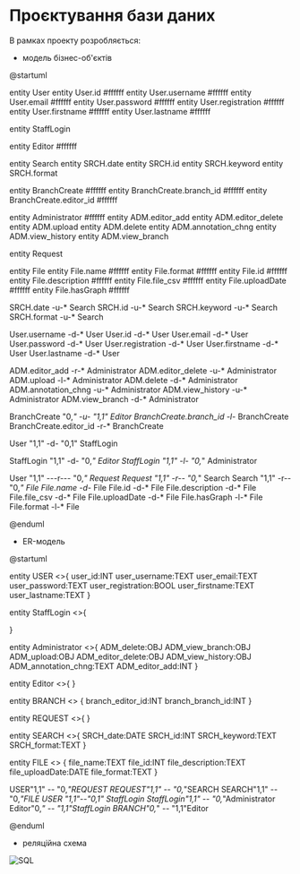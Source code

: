 # Проєктування бази даних

В рамках проекту розробляється: 

- модель бізнес-об'єктів 

@startuml 

entity User 
entity User.id #ffffff 
entity User.username #ffffff 
entity User.email #ffffff 
entity User.password #ffffff 
entity User.registration #ffffff
entity User.firstname #ffffff
entity User.lastname #ffffff

entity StaffLogin 

entity Editor #ffffff  

entity Search
entity SRCH.date
entity SRCH.id
entity SRCH.keyword
entity SRCH.format

entity BranchCreate #ffffff
entity BranchCreate.branch_id #ffffff
entity BranchCreate.editor_id #ffffff

entity Administrator #ffffff
entity ADM.editor_add
entity ADM.editor_delete
entity ADM.upload
entity ADM.delete
entity ADM.annotation_chng
entity ADM.view_history
entity ADM.view_branch

entity Request

entity File 
entity File.name #ffffff 
entity File.format #ffffff 
entity File.id #ffffff 
entity File.description #ffffff 
entity File.file_csv #ffffff 
entity File.uploadDate #ffffff 
entity File.hasGraph #ffffff

SRCH.date -u-* Search 
SRCH.id -u-* Search 
SRCH.keyword -u-* Search 
SRCH.format -u-* Search 

User.username -d-* User 
User.id -d-* User 
User.email -d-* User 
User.password -d-* User 
User.registration -d-* User
User.firstname -d-* User
User.lastname -d-* User

ADM.editor_add  -r-* Administrator
ADM.editor_delete -u-* Administrator
ADM.upload -l-* Administrator
ADM.delete -d-* Administrator
ADM.annotation_chng -u-* Administrator
ADM.view_history -u-* Administrator
ADM.view_branch -d-* Administrator

BranchCreate "0,*" -u- "1,1" Editor
BranchCreate.branch_id -l-* BranchCreate
BranchCreate.editor_id -r-* BranchCreate

User "1,1" -d- "0,1" StaffLogin 

StaffLogin "1,1" -d-  "0,*" Editor
StaffLogin "1,1" -l- "0,*" Administrator

User "1,1" ---r--- "0,*" Request 
Request "1,1" -r-- "0,*" Search
Search "1,1" -r-- "0,*" File
File.name -d-* File 
File.id -d-* File 
File.description -d-* File 
File.file_csv -d-* File 
File.uploadDate -d-* File 
File.hasGraph -l-* File
File.format -l-* File


@enduml

- ER-модель

@startuml 

entity USER <<ENTITY>>{
user_id:INT
user_username:TEXT
user_email:TEXT
user_password:TEXT
user_registration:BOOL
user_firstname:TEXT
user_lastname:TEXT
}

entity StaffLogin <<ENTITY>>{

}

entity Administrator <<ENTITY>>{
ADM_delete:OBJ
ADM_view_branch:OBJ
ADM_upload:OBJ
ADM_editor_delete:OBJ
ADM_view_history:OBJ
ADM_annotation_chng:TEXT
ADM_editor_add:INT
}

entity Editor <<ENTITY>>{
}

entity BRANCH <<ENTITY>> {
branch_editor_id:INT
branch_branch_id:INT
}

entity REQUEST <<ENTITY>>{
}

entity SEARCH <<ENTITY>>{
SRCH_date:DATE
SRCH_id:INT
SRCH_keyword:TEXT
SRCH_format:TEXT
}

entity FILE <<ENTITY>> {
file_name:TEXT
file_id:INT
file_description:TEXT
file_uploadDate:DATE
file_format:TEXT
}

USER"1,1" -- "0,*"REQUEST
REQUEST"1,1" -- "0,*"SEARCH
SEARCH"1,1" -- "0,*"FILE
USER "1,1"--"0,1" StaffLogin
StaffLogin"1,1" -- "0,*"Administrator
Editor"0,*" -- "1,1"StaffLogin
BRANCH"0,*" -- "1,1"Editor
  
@enduml

- реляційна схема

![SQL](https://github.com/ELSheadali/IO-16_open-data-management-system/assets/86313572/fb47c209-3389-4c61-b970-c9175cdd5599)

